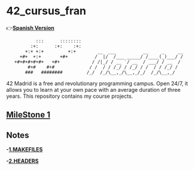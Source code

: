 # 42_cursus_fran
:point_right:**[Spanish Version](README_sp.md)**
    
```
           :::      ::::::::   
         :+:      :+:    :+:   
       +:+ +:+         +:+        __  ___          __     _     __
     +#+  +:+       +#+          /  |/  /___ _____/ /____(_)___/ /
   +#+#+#+#+#+   +#+            / /|_/ / __ `/ __  / ___/ / __  / 
        #+#    #+#             / /  / / /_/ / /_/ / /  / / /_/ /  
       ###   ########         /_/  /_/\__,_/\__,_/_/  /_/\__,_/  
```
42 Madrid is a free and revolutionary programming campus. Open 24/7, it allows you to learn at your own pace with an average duration of three years. This repository contains my course projects.

## [MileStone 1](projects/libft)
## Notes

**-[1.MAKEFILES](documentation/makefile.md)**

**-[2.HEADERS](documentation/header.md)**
